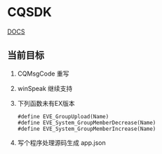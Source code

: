 # CQSDK
[DOCS](https://mikupy2001.github.io/CQSDK/DOCS/index.html "DOCS")


## 当前目标

1. CQMsgCode 重写

2. winSpeak 继续支持

3. 下列函数未有EX版本
    ```
    #define	EVE_GroupUpload(Name)
    #define	EVE_System_GroupMemberDecrease(Name)
    #define	EVE_System_GroupMemberIncrease(Name)
    ```

4. 写个程序处理源码生成 app.json
